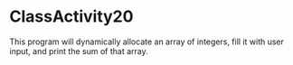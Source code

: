 # ClassActivity20
This program will dynamically allocate an array of integers, fill it with user input, and print the sum of that array.
